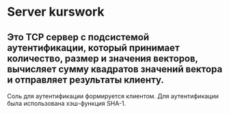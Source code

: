 # Server kurswork
Это TCP сервер с подсистемой
аутентификации, который принимает
количество, размер и значения 
векторов, вычисляет сумму
квадратов значений вектора
и отправляет результаты 
клиенту. 
------------------------------------
Соль для аутентификации формируется
клиентом. Для аутентификации
была использована хэш-функция
SHA-1.
